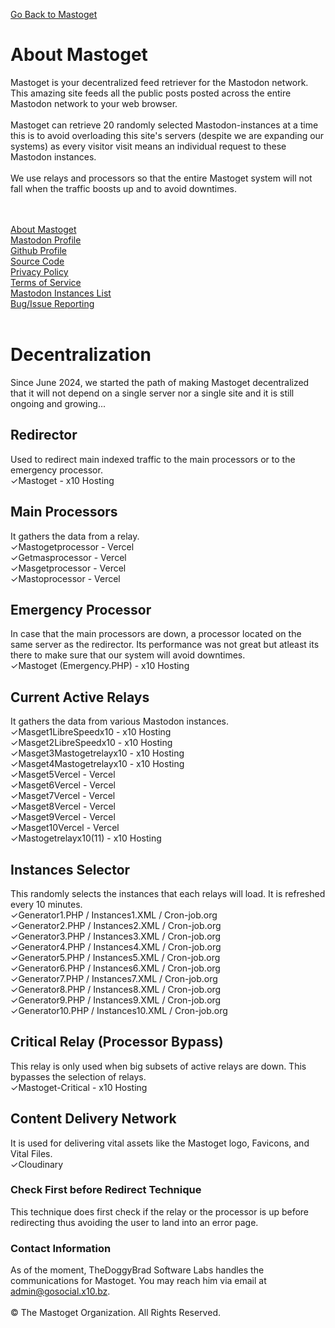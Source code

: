 [Go Back to Mastoget](https://mastoget.x10.bz)  

# About Mastoget

Mastoget is your decentralized feed retriever for the Mastodon network. This amazing site feeds all the public posts posted across the entire Mastodon network to your web browser.
<br><br>
Mastoget can retrieve 20 randomly selected Mastodon-instances at a time this is to avoid overloading this site's servers (despite we are expanding our systems) as every visitor visit means an individual request to these Mastodon instances. 
<br><br>
We use relays and processors so that the entire Mastoget system will not fall when the traffic boosts up and to avoid downtimes.

<br><br>
[About Mastoget](https://github.com/The-Mastoget-Organization/about)  <br>
[Mastodon Profile](https://mastodon.social/@mastoget)  <br>
[Github Profile](https://github.com/The-Mastoget-Organization/)  <br>
[Source Code](https://github.com/The-Mastoget-Organization/source)  <br>
[Privacy Policy](https://github.com/The-Mastoget-Organization/privacypolicy)<br>
[Terms of Service](https://github.com/The-Mastoget-Organization/termsofservice)<br>
[Mastodon Instances List](https://github.com/The-Mastoget-Organization/servers-list)<br>
[Bug/Issue Reporting](https://github.com/The-Mastoget-Organization/about/issues)<br><br>  


# Decentralization
Since June 2024, we started the path of making Mastoget decentralized that it will not depend on a single server nor a single site and it is still ongoing and growing...

## Redirector
Used to redirect main indexed traffic to the main processors or to the emergency processor.<br>
✓Mastoget - x10 Hosting

## Main Processors
It gathers the data from a relay.<br>
✓Mastogetprocessor - Vercel<br>
✓Getmasprocessor - Vercel<br>
✓Masgetprocessor - Vercel<br>
✓Mastoprocessor - Vercel

## Emergency Processor
In case that the main processors are down, a processor located on the same server as the redirector. Its performance was not great but atleast its there to make sure that our system will avoid downtimes.<br>
✓Mastoget (Emergency.PHP) - x10 Hosting

## Current Active Relays
It gathers the data from various Mastodon instances.<br>
✓Masget1LibreSpeedx10 - x10 Hosting<br>
✓Masget2LibreSpeedx10 - x10 Hosting<br>
✓Masget3Mastogetrelayx10 - x10 Hosting<br>
✓Masget4Mastogetrelayx10 - x10 Hosting<br>
✓Masget5Vercel - Vercel<br>
✓Masget6Vercel - Vercel<br>
✓Masget7Vercel - Vercel<br>
✓Masget8Vercel - Vercel<br>
✓Masget9Vercel - Vercel<br>
✓Masget10Vercel - Vercel<br>
✓Mastogetrelayx10(11) - x10 Hosting

## Instances Selector
This randomly selects the instances that each relays will load. It is refreshed every 10 minutes.<br>
✓Generator1.PHP / Instances1.XML / Cron-job.org<br>
✓Generator2.PHP / Instances2.XML / Cron-job.org<br>
✓Generator3.PHP / Instances3.XML / Cron-job.org<br>
✓Generator4.PHP / Instances4.XML / Cron-job.org<br>
✓Generator5.PHP / Instances5.XML / Cron-job.org<br>
✓Generator6.PHP / Instances6.XML / Cron-job.org<br>
✓Generator7.PHP / Instances7.XML / Cron-job.org<br>
✓Generator8.PHP / Instances8.XML / Cron-job.org<br>
✓Generator9.PHP / Instances9.XML / Cron-job.org<br>
✓Generator10.PHP / Instances10.XML / Cron-job.org

## Critical Relay (Processor Bypass)
This relay is only used when big subsets of active relays are down. This bypasses the selection of relays.<br>
✓Mastoget-Critical - x10 Hosting

## Content Delivery Network 
It is used for delivering vital assets like the Mastoget logo, Favicons, and Vital Files.<br>
✓Cloudinary

### Check First before Redirect Technique
This technique does first check if the relay or the processor is up before redirecting thus avoiding the user to land into an error page.

### Contact Information
As of the moment, TheDoggyBrad Software Labs handles the communications for Mastoget. You may reach him via email at admin@gosocial.x10.bz.
<br><br>
&copy; The Mastoget Organization. All Rights Reserved.

